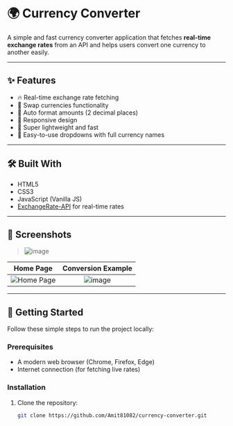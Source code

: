 # 🌍 Currency Converter

A simple and fast currency converter application that fetches **real-time exchange rates** from an API and helps users convert one currency to another easily.

---

## ✨ Features

- 🔥 Real-time exchange rate fetching
- 🔄 Swap currencies functionality
- 🎯 Auto format amounts (2 decimal places)
- 📱 Responsive design
- 🚀 Super lightweight and fast
- 🌟 Easy-to-use dropdowns with full currency names

---

## 🛠️ Built With

- HTML5
- CSS3
- JavaScript (Vanilla JS)
- [ExchangeRate-API](https://www.exchangerate-api.com/) for real-time rates

---

## 📸 Screenshots

> ![image](https://github.com/user-attachments/assets/97ffa21e-b6f9-491a-90ac-99cd3d180245)


| Home Page | Conversion Example |
|:---------:|:------------------:|
| ![Home Page](screenshots/home.png) | ![image](https://github.com/user-attachments/assets/d490282b-4ca0-451d-bda4-f50c5259ab87)


---

## 🚀 Getting Started

Follow these simple steps to run the project locally:

### Prerequisites

- A modern web browser (Chrome, Firefox, Edge)
- Internet connection (for fetching live rates)

### Installation

1. Clone the repository:
   ```bash
   git clone https://github.com/Amit81082/currency-converter.git

